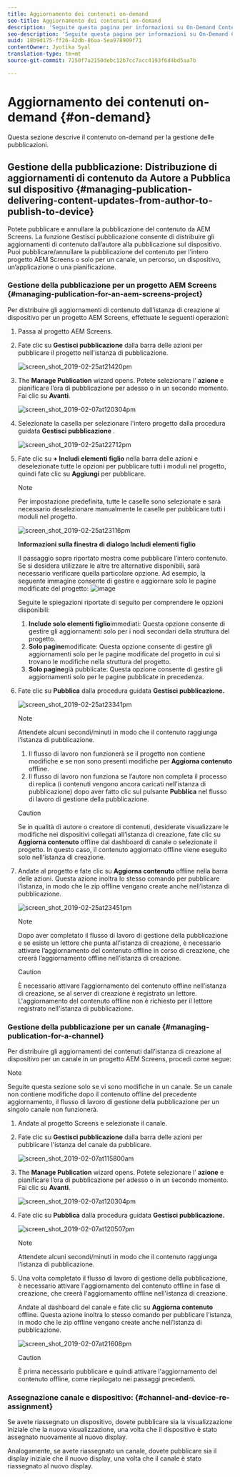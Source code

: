 ```yaml
---
title: Aggiornamento dei contenuti on-demand
seo-title: Aggiornamento dei contenuti on-demand
description: 'Seguite questa pagina per informazioni su On-Demand Content Update.  '
seo-description: 'Seguite questa pagina per informazioni su On-Demand Content Update.  '
uuid: 18b9d175-ff26-42db-86aa-5ea978909f71
contentOwner: Jyotika Syal
translation-type: tm+mt
source-git-commit: 7250f7a2150debc12b7cc7acc4193f6d4bd5aa7b

---
```



# Aggiornamento dei contenuti on-demand {#on-demand}

Questa sezione descrive il contenuto on-demand per la gestione delle pubblicazioni.

## Gestione della pubblicazione: Distribuzione di aggiornamenti di contenuto da Autore a Pubblica sul dispositivo {#managing-publication-delivering-content-updates-from-author-to-publish-to-device}

Potete pubblicare e annullare la pubblicazione del contenuto da AEM Screens. La funzione Gestisci pubblicazione consente di distribuire gli aggiornamenti di contenuto dall’autore alla pubblicazione sul dispositivo. Puoi pubblicare/annullare la pubblicazione del contenuto per l’intero progetto AEM Screens o solo per un canale, un percorso, un dispositivo, un’applicazione o una pianificazione.

### Gestione della pubblicazione per un progetto AEM Screens {#managing-publication-for-an-aem-screens-project}

Per distribuire gli aggiornamenti di contenuto dall’istanza di creazione al dispositivo per un progetto AEM Screens, effettuate le seguenti operazioni:

1. Passa al progetto AEM Screens.
1. Fate clic su **Gestisci pubblicazione** dalla barra delle azioni per pubblicare il progetto nell&#39;istanza di pubblicazione.

   ![screen_shot_2019-02-25at21420pm](assets/screen_shot_2019-02-25at21420pm.png)

1. The **Manage Publication** wizard opens. Potete selezionare l’ **azione** e pianificare l’ora di pubblicazione per adesso o in un secondo momento. Fai clic su **Avanti**.

   ![screen_shot_2019-02-07at120304pm](assets/screen_shot_2019-02-07at120304pm.png)

1. Selezionate la casella per selezionare l&#39;intero progetto dalla procedura guidata **Gestisci pubblicazione** .

   ![screen_shot_2019-02-25at22712pm](assets/screen_shot_2019-02-25at22712pm.png)

1. Fate clic su **+ Includi elementi figlio** nella barra delle azioni e deselezionate tutte le opzioni per pubblicare tutti i moduli nel progetto, quindi fate clic su **Aggiungi** per pubblicare.

   >[!NOTE]
   >
   >Per impostazione predefinita, tutte le caselle sono selezionate e sarà necessario deselezionare manualmente le caselle per pubblicare tutti i moduli nel progetto.

   ![screen_shot_2019-02-25at23116pm](assets/screen_shot_2019-02-25at23116pm.png)

   **Informazioni sulla finestra di dialogo Includi elementi figlio**

   Il passaggio sopra riportato mostra come pubblicare l’intero contenuto. Se si desidera utilizzare le altre tre alternative disponibili, sarà necessario verificare quella particolare opzione.
Ad esempio, la seguente immagine consente di gestire e aggiornare solo le pagine modificate del progetto:
   ![image](assets/author-publish-manage.png)

   Seguite le spiegazioni riportate di seguito per comprendere le opzioni disponibili:

   1. **Include solo elementi figlio**immediati:
Questa opzione consente di gestire gli aggiornamenti solo per i nodi secondari della struttura del progetto.
   1. **Solo pagine**modificate:
Questa opzione consente di gestire gli aggiornamenti solo per le pagine modificate del progetto in cui si trovano le modifiche nella struttura del progetto.
   1. **Solo pagine**già pubblicate:
Questa opzione consente di gestire gli aggiornamenti solo per le pagine pubblicate in precedenza.


1. Fate clic su **Pubblica** dalla procedura guidata **Gestisci pubblicazione.**

   ![screen_shot_2019-02-25at23341pm](assets/screen_shot_2019-02-25at23341pm.png)

   >[!NOTE]
   >
   >Attendete alcuni secondi/minuti in modo che il contenuto raggiunga l’istanza di pubblicazione.
   >
   >
   >    1. Il flusso di lavoro non funzionerà se il progetto non contiene modifiche e se non sono presenti modifiche per **Aggiorna contenuto** offline.
   >    1. Il flusso di lavoro non funziona se l’autore non completa il processo di replica (i contenuti vengono ancora caricati nell’istanza di pubblicazione) dopo aver fatto clic sul pulsante **Pubblica** nel flusso di lavoro di gestione della pubblicazione.


   > [!CAUTION]
   > Se in qualità di autore o creatore di contenuti, desiderate visualizzare le modifiche nei dispositivi collegati all’istanza di creazione, fate clic su **Aggiorna contenuto** offline dal dashboard di canale o selezionate il progetto. In questo caso, il contenuto aggiornato offline viene eseguito solo nell&#39;istanza di creazione.

1. Andate al progetto e fate clic su **Aggiorna contenuto** offline nella barra delle azioni. Questa azione inoltra lo stesso comando per pubblicare l’istanza, in modo che le zip offline vengano create anche nell’istanza di pubblicazione.

   ![screen_shot_2019-02-25at23451pm](assets/screen_shot_2019-02-25at23451pm.png)


   >[!NOTE]
   >
   >Dopo aver completato il flusso di lavoro di gestione della pubblicazione e se esiste un lettore che punta all’istanza di creazione, è necessario attivare l’aggiornamento del contenuto offline in corso di creazione, che creerà l’aggiornamento offline nell’istanza di creazione.

   >[!CAUTION]
   >
   >È necessario attivare l’aggiornamento del contenuto offline nell’istanza di creazione, se al server di creazione è registrato un lettore. L&#39;aggiornamento del contenuto offline non è richiesto per il lettore registrato nell&#39;istanza di pubblicazione.

### Gestione della pubblicazione per un canale {#managing-publication-for-a-channel}

Per distribuire gli aggiornamenti dei contenuti dall’istanza di creazione al dispositivo per un canale in un progetto AEM Screens, procedi come segue:

>[!NOTE]
>
>Seguite questa sezione solo se vi sono modifiche in un canale. Se un canale non contiene modifiche dopo il contenuto offline del precedente aggiornamento, il flusso di lavoro di gestione della pubblicazione per un singolo canale non funzionerà.

1. Andate al progetto Screens e selezionate il canale.
1. Fate clic su **Gestisci pubblicazione** dalla barra delle azioni per pubblicare l&#39;istanza del canale da pubblicare.

   ![screen_shot_2019-02-07at115800am](assets/screen_shot_2019-02-07at115800am.png)

1. The **Manage Publication** wizard opens. Potete selezionare l’ **azione** e pianificare l’ora di pubblicazione per adesso o in un secondo momento. Fai clic su **Avanti**.

   ![screen_shot_2019-02-07at120304pm](assets/screen_shot_2019-02-07at120304pm.png)

1. Fate clic su **Pubblica** dalla procedura guidata **Gestisci pubblicazione.**

   ![screen_shot_2019-02-07at120507pm](assets/screen_shot_2019-02-07at120507pm.png)

   >[!NOTE]
   >
   >Attendete alcuni secondi/minuti in modo che il contenuto raggiunga l’istanza di pubblicazione.

1. Una volta completato il flusso di lavoro di gestione della pubblicazione, è necessario attivare l&#39;aggiornamento del contenuto offline in fase di creazione, che creerà l&#39;aggiornamento offline nell&#39;istanza di creazione.

   Andate al dashboard del canale e fate clic su **Aggiorna contenuto** offline. Questa azione inoltra lo stesso comando per pubblicare l’istanza, in modo che le zip offline vengano create anche nell’istanza di pubblicazione.

   ![screen_shot_2019-02-07at21608pm](assets/screen_shot_2019-02-07at21608pm.png)

   >[!CAUTION]
   >
   >È prima necessario pubblicare e quindi attivare l&#39;aggiornamento del contenuto offline, come riepilogato nei passaggi precedenti.

### Assegnazione canale e dispositivo: {#channel-and-device-re-assignment}

Se avete riassegnato un dispositivo, dovete pubblicare sia la visualizzazione iniziale che la nuova visualizzazione, una volta che il dispositivo è stato assegnato nuovamente al nuovo display.

Analogamente, se avete riassegnato un canale, dovete pubblicare sia il display iniziale che il nuovo display, una volta che il canale è stato riassegnato al nuovo display.